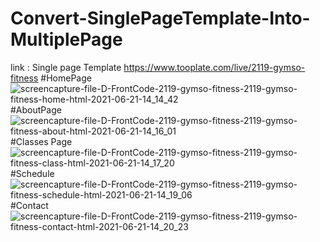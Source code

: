 # Convert-SinglePageTemplate-Into-MultiplePage
link : Single page Template
https://www.tooplate.com/live/2119-gymso-fitness
#HomePage
![screencapture-file-D-FrontCode-2119-gymso-fitness-2119-gymso-fitness-home-html-2021-06-21-14_14_42](https://user-images.githubusercontent.com/83724436/122733799-235d1a00-d29b-11eb-9354-b2554be5251b.png)
#AboutPage
![screencapture-file-D-FrontCode-2119-gymso-fitness-2119-gymso-fitness-about-html-2021-06-21-14_16_01](https://user-images.githubusercontent.com/83724436/122733943-48518d00-d29b-11eb-8ff0-61a27149bf07.png)
#Classes Page
![screencapture-file-D-FrontCode-2119-gymso-fitness-2119-gymso-fitness-class-html-2021-06-21-14_17_20](https://user-images.githubusercontent.com/83724436/122734320-9797bd80-d29b-11eb-9a45-89d1cc587d97.png)
#Schedule
![screencapture-file-D-FrontCode-2119-gymso-fitness-2119-gymso-fitness-schedule-html-2021-06-21-14_19_06](https://user-images.githubusercontent.com/83724436/122734413-ae3e1480-d29b-11eb-9242-1e0d00454966.png)
#Contact
![screencapture-file-D-FrontCode-2119-gymso-fitness-2119-gymso-fitness-contact-html-2021-06-21-14_20_23](https://user-images.githubusercontent.com/83724436/122734600-d9c0ff00-d29b-11eb-813b-a401ecdea7aa.png)





